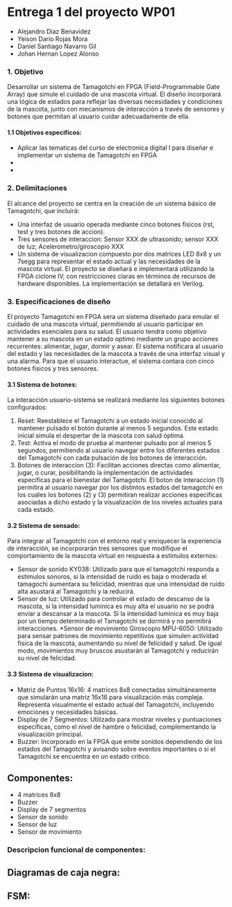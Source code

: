 # Entrega 1 del proyecto WP01

* Alejandro Diaz Benavidez
* Yeison Dario Rojas Mora
* Daniel Santiago Navarro Gil
* Johan Hernan Lopez Alonso

### 1. Objetivo
Desarrollar un sistema de Tamagotchi en FPGA (Field-Programmable Gate Array) que simule el cuidado de una mascota virtual. El diseño incorporará una lógica de estados para reflejar las diversas necesidades y condiciones de la mascota, junto con mecanismos de interacción a través de sensores y botones que permitan al usuario cuidar adecuadamente de ella.
#### 1.1 Objetivos especificos:
* Aplicar las tematicas del curso de electronica digital I para diseñar e implementar un sistema de Tamagotchi en FPGA
* 
*

### 2. Delimitaciones
El alcance del proyecto se centra en la creación de un sistema básico de Tamagotchi, que incluirá:
* Una interfaz de usuario operada mediante cinco botones físicos (rst, test y tres botones de accion).
* Tres sensores de interaccion: Sensor XXX de ultrasonido; sensor XXX de luz; Acelerometro/giroscopio XXX
* Un sistema de visualizacion compuesto por dos matrices LED 8x8 y un 7segg para representar el estado actual y las necesidades de la mascota virtual.
El proyecto se diseñará e implementará utilizando la FPGA ciclone IV, con restricciones claras en términos de recursos de hardware disponibles. La implementación se detallará en Verilog.

### 3. Especificaciones de diseño

El proyecto Tamagotchi en FPGA sera un sistema diseñado para emular el cuidado de una mascota virtual, permitiendo al usuario participar en actividades esenciales para su salud. El usuario tendra como objetivo mantener a su mascota en un estado optimo mediante un grupo acciones recurrentes: alimentar, jugar, dormir y asear. 
El sistema notificara al usuario del estado y las necesidades de la mascota a través de una interfaz visual y una alarma. Para que el usuario interactue, el sistema contara con cinco botones fisicos y tres sensores.

#### 3.1 Sistema de botones:
La interacción usuario-sistema se realizará mediante los siguientes botones configurados:
1. Reset:  Reestablece el Tamagotchi a un estado inicial conocido al mantener pulsado el botón durante al menos 5 segundos. Este estado inicial simula el despertar de la mascota con salud óptima.
2. Test: Activa el modo de prueba al mantener pulsado por al menos 5 segundos, permitiendo al usuario navegar entre los diferentes estados del Tamagotchi con cada pulsación de los botones de interacción.
3. Botones de interaccion (3): Facilitan acciones directas como alimentar, jugar, o curar, posibilitando la implementación de actividades específicas para el bienestar del Tamagotchi. El boton de interaccion (1) permitira al usuario navegar por los distintos estados del tamagotchi en los cuales los botones (2) y (3) permitiran realizar acciones especificas asociadas a dicho estado y la visualización de los niveles actuales para cada estado.

#### 3.2 Sistema de sensado:
Para integrar al Tamagotchi con el entorno real y enriquecer la experiencia de interacción, se incorporarán tres sensores que modifique el comportamiento de la mascota virtual en respuesta a estímulos externos:
* Sensor de sonido KY038: Utilizado para que el tamagotchi responda a estimulos sonoros, si la intensidad de ruido es baja o moderada el tamagochi aumentara su felicidad, mientras que una intensidad de ruido alta asustará al Tamagotchi y la reducirá.
* Sensor de luz: Utilizado para controlar el estado de descanso de la mascota, si la intensidad luminica es muy alta el usuario no se podrá enviar a descansar a la mascota. Si la intensidad luminica es muy baja por un tiempo determinado el Tamagotchi se dormirá y no permitirá interacciones.
*Sensor de movimiento Giroscopio MPU-6050: Utilizado para sensar patrones de movimiento repetitivos que simulen actividad fisica de la mascota, aumentando su nivel de felicidad y salud. De igual modo, movimientos muy bruscos asustarán al Tamagotchi y reducirán su nivel de felicidad.

#### 3.3 Sistema de visualizacion:
* Matriz de Puntos 16x16: 4 matrices 8x8 conectadas simultáneamente que simularán una matriz 16x16 para visualización más compleja. Representa visualmente el estado actual del Tamagotchi, incluyendo emociones y necesidades básicas.
* Display de 7 Segmentos: Utilizado para mostrar niveles y puntuaciones específicas, como el nivel de hambre o felicidad, complementando la visualización principal.
* Buzzer: Incorporado en la FPGA que emite sonidos dependiendo de los estados del Tamagotchi y avisando sobre eventos importantes o si el Tamagotchi se encuentra en un estado crítico.

## Componentes:
* 4 matrices 8x8
* Buzzer
* Display de 7 segmentos
* Sensor de sonido
* Sensor de luz
* Sensor de movimiento

### Descripcion funcional de componentes:

## Diagramas de caja negra:

## FSM:
